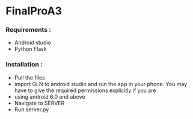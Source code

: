 # FinalProA3

### Requirements :
- Android studio
- Python Flask


### Installation :
- Pull the files
- import GLN to android studio and run the app in your phone. You may have to give the required permissions explicitly if you are
-   using android 6.0 and above
- Navigate to SERVER
- Run server.py

